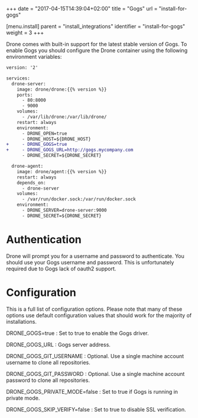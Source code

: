 +++
date = "2017-04-15T14:39:04+02:00"
title = "Gogs"
url = "install-for-gogs"

[menu.install]
  parent = "install_integrations"
  identifier = "install-for-gogs"
  weight = 3
+++

Drone comes with built-in support for the latest stable version of Gogs. To enable Gogs you should configure the Drone container using the following environment variables:

```diff
version: '2'

services:
  drone-server:
    image: drone/drone:{{% version %}}
    ports:
      - 80:8000
      - 9000
    volumes:
      - /var/lib/drone:/var/lib/drone/
    restart: always
    environment:
      - DRONE_OPEN=true
      - DRONE_HOST=${DRONE_HOST}
+     - DRONE_GOGS=true
+     - DRONE_GOGS_URL=http://gogs.mycompany.com
      - DRONE_SECRET=${DRONE_SECRET}

  drone-agent:
    image: drone/agent:{{% version %}}
    restart: always
    depends_on:
      - drone-server
    volumes:
      - /var/run/docker.sock:/var/run/docker.sock
    environment:
      - DRONE_SERVER=drone-server:9000
      - DRONE_SECRET=${DRONE_SECRET}
```

# Authentication

Drone will prompt you for a username and password to authenticate. You should use your Gogs username and password. This is unfortunately required due to Gogs lack of oauth2 support.

# Configuration

This is a full list of configuration options. Please note that many of these options use default configuration values that should work for the majority of installations.

DRONE_GOGS=true
: Set to true to enable the Gogs driver.

DRONE_GOGS_URL
: Gogs server address.

DRONE_GOGS_GIT_USERNAME
: Optional. Use a single machine account username to clone all repositories.

DRONE_GOGS_GIT_PASSWORD
: Optional. Use a single machine account password to clone all repositories.

DRONE_GOGS_PRIVATE_MODE=false
: Set to true if Gogs is running in private mode.

DRONE_GOGS_SKIP_VERIFY=false
: Set to true to disable SSL verification.
